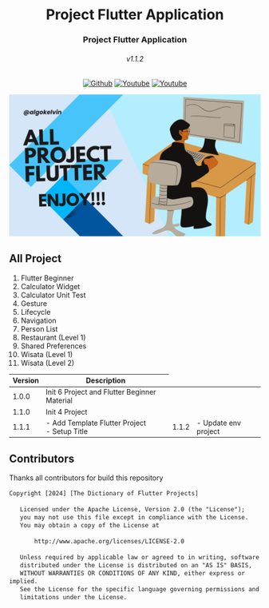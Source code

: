 <h1 align="center">Project Flutter Application</h1>
<h3 align="center">Project Flutter Application</h3>
<h6 align="center">v1.1.2</h6>

<p align="center">
  <a href="https://github.com/algokelvin-373"><img alt="Github" src="https://img.shields.io/github/followers/algokelvin-373?label=follow&style=social"></a>
  <a href="https://www.youtube.com/c/AlgoKelvin373/"><img alt="Youtube" src="https://img.shields.io/youtube/channel/views/UCpSHZFRx64xWwXYbWbyXxfw?style=social"></a>
  <a href="https://www.youtube.com/c/AlgoKelvin373/"><img alt="Youtube" src="https://img.shields.io/youtube/channel/subscribers/UCpSHZFRx64xWwXYbWbyXxfw?style=social"></a>
</p>

<img src="https://github.com/algokelvin-373/ProjectFlutterApp/blob/master/Template_Flutter_Project.png"/>

## All Project
1. Flutter Beginner
2. Calculator Widget
3. Calculator Unit Test
4. Gesture
5. Lifecycle
6. Navigation
7. Person List
8. Restaurant (Level 1)
9. Shared Preferences
10. Wisata (Level 1)
11. Wisata (Level 2)

<table>
  <thead>
    <tr>
      <th>Version</th>
      <th>Description</th>
    </tr>
  </thead>
  <tbody>
    <tr>
      <td>1.0.0</td>
      <td>Init 6 Project and Flutter Beginner Material</td>
    </tr>
    <tr>
      <td>1.1.0</td>
      <td>Init 4 Project</td>
    </tr>
    <tr>
      <td>1.1.1</td>
      <td>
        - Add Template Flutter Project <br>
        - Setup Title
      </td>
      <td>1.1.2</td>
      <td>
        - Update env project
      </td>
    </tr>
  </tbody>
</table>

## Contributors
Thanks all contributors for build this repository

```
Copyright [2024] [The Dictionary of Flutter Projects]

   Licensed under the Apache License, Version 2.0 (the "License");
   you may not use this file except in compliance with the License.
   You may obtain a copy of the License at

       http://www.apache.org/licenses/LICENSE-2.0

   Unless required by applicable law or agreed to in writing, software
   distributed under the License is distributed on an "AS IS" BASIS,
   WITHOUT WARRANTIES OR CONDITIONS OF ANY KIND, either express or implied.
   See the License for the specific language governing permissions and
   limitations under the License.
   
```   

